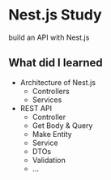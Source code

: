 # Nest.js Study

build an API with Nest.js

## What did I learned

- Architecture of Nest.js
  - Controllers
  - Services
- REST API
  - Controller
  - Get Body & Query
  - Make Entity
  - Service
  - DTOs
  - Validation
  - ...
